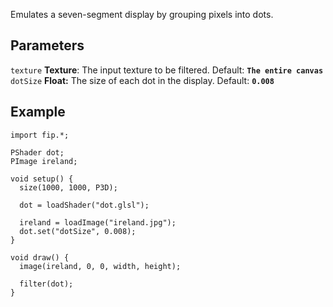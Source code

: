 Emulates a seven-segment display by grouping pixels into dots.

## Parameters
`texture` **Texture**: The input texture to be filtered. Default: **`The entire canvas`**
<br>
`dotSize` **Float:** The size of each dot in the display. Default: **`0.008`**
<br>

## Example
```processing
import fip.*;

PShader dot;
PImage ireland;

void setup() {
  size(1000, 1000, P3D);

  dot = loadShader("dot.glsl");

  ireland = loadImage("ireland.jpg");
  dot.set("dotSize", 0.008);
}

void draw() {
  image(ireland, 0, 0, width, height);

  filter(dot);
}
```